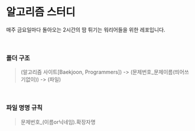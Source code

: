 # 알고리즘 스터디
매주 금요일마다 돌아오는 2시간의 땀 튀기는 워리어들을 위한 레포입니다.

<br>

### 폴더 구조
> (알고리즘 사이트[Baekjoon, Programmers]) -> (문제번호_문제이름(띄어쓰기없이)) -> (파일)

<br>

### 파일 명명 규칙
> 문제번호_(이름or닉네임).확장자명